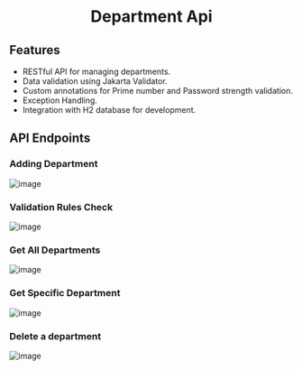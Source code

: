 
<h1 align="center">Department Api</h1>

## Features

* RESTful API for managing departments.
* Data validation using Jakarta Validator.
* Custom annotations for Prime number and Password strength validation.
* Exception Handling.
* Integration with H2 database for development.

## API Endpoints
### Adding Department
![image](https://github.com/user-attachments/assets/fe780888-b2d5-48a1-b331-411499955d93)
### Validation Rules Check
![image](https://github.com/user-attachments/assets/5dc439ce-3eb5-47a2-b8e9-4f53e5823c9d)
### Get All Departments
![image](https://github.com/user-attachments/assets/f0ebc464-195d-4d26-95e5-e5d28d919c23)
### Get Specific Department
![image](https://github.com/user-attachments/assets/1d758a2a-7ecd-4645-a9e8-fdb1f3716a74)
### Delete a department
![image](https://github.com/user-attachments/assets/bf648633-aba5-488b-a6c0-9a6a1f595dc7)




